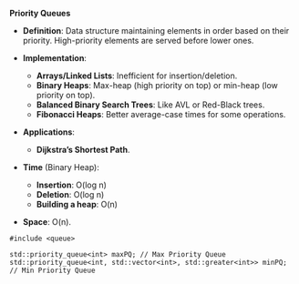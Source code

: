 **Priority Queues**

- **Definition**: Data structure maintaining elements in order based on their priority. High-priority elements are served before lower ones.

- **Implementation**:
  - **Arrays/Linked Lists**: Inefficient for insertion/deletion.
  - **Binary Heaps**: Max-heap (high priority on top) or min-heap (low priority on top).
  - **Balanced Binary Search Trees**: Like AVL or Red-Black trees.
  - **Fibonacci Heaps**: Better average-case times for some operations.

- **Applications**:
  - **Dijkstra’s Shortest Path**.

- **Time** (Binary Heap):
  - **Insertion**: O(log n)
  - **Deletion**: O(log n)
  - **Building a heap**: O(n)

- **Space**: O(n).

```
#include <queue>

std::priority_queue<int> maxPQ; // Max Priority Queue
std::priority_queue<int, std::vector<int>, std::greater<int>> minPQ; // Min Priority Queue
```
